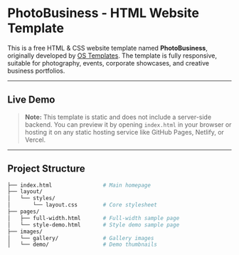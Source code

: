 # PhotoBusiness - HTML Website Template

This is a free HTML & CSS website template named **PhotoBusiness**, originally developed by [OS Templates](http://www.os-templates.com/). The template is fully responsive, suitable for photography, events, corporate showcases, and creative business portfolios.

---

##  Live Demo

> **Note:** This template is static and does not include a server-side backend. You can preview it by opening `index.html` in your browser or hosting it on any static hosting service like GitHub Pages, Netlify, or Vercel.

---

##  Project Structure

```bash
├── index.html                # Main homepage
├── layout/
│   └── styles/
│       └── layout.css        # Core stylesheet
├── pages/
│   ├── full-width.html       # Full-width sample page
│   └── style-demo.html       # Style demo sample page
├── images/
│   └── gallery/              # Gallery images
│   └── demo/                 # Demo thumbnails
